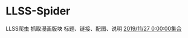 # LLSS-Spider
LLSS爬虫
抓取漫画版块
标题、链接、配图、说明
[2019/11/27 0:00:00集合](https://github.com/YatesGuo/LLSS-Spider/blob/master/bin/Debug/netcoreapp3.0/20191127magnet_url.md)

